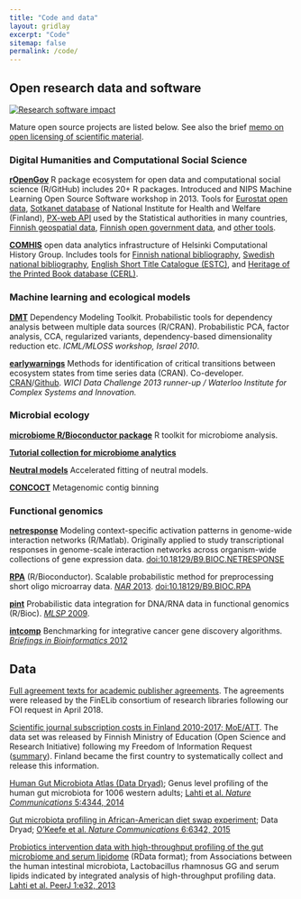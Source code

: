 ```yaml
---
title: "Code and data"
layout: gridlay
excerpt: "Code"
sitemap: false
permalink: /code/
---
```




Open research data and software
----------------------------------

[![Research software impact](http://depsy.org/api/person/333684/badge.svg)](http://depsy.org/person/333684) 

Mature open source projects are listed below. See also the brief [memo on open licensing of scientific material](../licensing/).



### Digital Humanities and Computational Social Science


**[rOpenGov](http://ropengov.github.io)** R package ecosystem for open data and computational social science (R/GitHub) includes 20+ R packages. Introduced and NIPS Machine Learning Open Source Software workshop in 2013. Tools for [Eurostat open data](http://ropengov.github.io/eurostat), [Sotkanet database](http://github.com/ropengov/sotkanet) of National Institute for Health and Welfare (Finland), [PX-web API](http://ropengov.github.io/pxweb) used by the Statistical authorities in many countries, [Finnish geospatial data](http://github.com/ropengov/gisfin), [Finnish open government data](http://github.com/ropengov/sorvi), and [other tools](http://ropengov.github.io/projects/).  

**[COMHIS](http://helsinki.fi/computational-history)** open data analytics infrastructure of Helsinki Computational History Group. Includes tools for [Finnish national bibliography](http://github.com/COMHIS/fennica), [Swedish national bibliography](http://github.com/COMHIS/kungliga), [English Short Title Catalogue (ESTC)](http://github.com/COMHIS/estc), and [Heritage of the Printed Book database (CERL)](http://github.com/COMHIS/cerl). 

<!--**[Datavaalit](http://www.datavaalit.fi)** Parliamentary monitoring infrastructure for Finnish election and parliamentary data. Funded by Sitra 2012-2013. Double-winner of Apps4Finland 2012.-->


### Machine learning and ecological models

**[DMT](http://dmt.r-forge.r-project.org)** Dependency Modeling Toolkit. Probabilistic tools for dependency analysis between multiple data sources (R/CRAN). Probabilistic PCA, factor analysis, CCA, regularized variants, dependency-based dimensionality reduction etc. _ICML/MLOSS workshop, Israel 2010_.

**[earlywarnings](http://www.early-warning-signals.org/)** Methods for identification of critical transitions between ecosystem states from time series data (CRAN). Co-developer. [CRAN](http://cran.r-project.org/web/packages/earlywarnings/index.html)/[Github](https://github.com/earlywarningtoolbox/earlywarnings-R/tree/master/earlywarnings). _WICI Data Challenge 2013 runner-up / Waterloo Institute for Complex Systems and Innovation._


### Microbial ecology 

**[microbiome R/Bioconductor package](https://bioconductor.org/packages/devel/bioc/html/microbiome.html)** R toolkit for microbiome analysis.  

**[Tutorial collection for microbiome analytics](https://microbiome.github.io/microbiome)**  

**[Neutral models](https://github.com/microbiome/NMGS)** Accelerated fitting of neutral models.  

**[CONCOCT](https://github.com/BinPro/CONCOCT)**  Metagenomic contig binning


### Functional genomics

**[netresponse](http://bioconductor.org/packages/release/bioc/html/netresponse.html)** Modeling context-specific activation patterns in genome-wide interaction networks (R/Matlab). Originally applied to study transcriptional responses in genome-scale interaction networks across organism-wide collections of gene expression data. [doi:10.18129/B9.BIOC.NETRESPONSE](https://doi.org/10.18129/B9.BIOC.NETRESPONSE)

**[RPA](http://bioconductor.org/packages/release/bioc/html/RPA.html)** (R/Bioconductor). Scalable probabilistic method for preprocessing short oligo microarray data. [_NAR_ 2013](http://nar.oxfordjournals.org/content/early/2013/04/05/nar.gkt229.abstract). [doi:10.18129/B9.BIOC.RPA](https://doi.org/10.18129/B9.BIOC.RPA)

**[pint](http://bioconductor.org/packages/release/bioc/html/pint.html)** Probabilistic data integration for DNA/RNA data in functional genomics
(R/Bioc). [_MLSP_ 2009](http://arxiv.org/abs/1101.5919).

**[intcomp](http://intcomp.r-forge.r-project.org)** Benchmarking for integrative cancer gene discovery algorithms. [_Briefings in Bioinformatics_ 2012](http://bib.oxfordjournals.org/content/early/2012/03/21/bib.bbs005.abstract)





Data
-----

[Full agreement texts for academic publisher agreements](http://finelib.fi/negotiations/negotiations/). The agreements were released by the FinELib consortium of research libraries following our FOI request in April 2018.

[Scientific journal subscription costs in Finland 2010-2017; MoE/ATT](http://ropengov.github.io/r/2018/12/05/FOI/). The data set was released by Finnish Ministry of Education (Open Science and Research Initiative) following my Freedom of Information Request ([summary](http://ropengov.github.io/r/2016/06/10/FOI/)). Finland became the first country to systematically collect and release this information.

[Human Gut Microbiota Atlas (Data Dryad)](http://doi.org/10.5061/dryad.pk75d); Genus level profiling of the human gut microbiota for 1006 western adults; [Lahti et al. _Nature Communications_ 5:4344, 2014](http://www.nature.com/ncomms/2014/140708/ncomms5344/full/ncomms5344.html)

[Gut microbiota profiling in African-American diet swap experiment](http://dx.doi.org/10.5061/dryad.1mn1n); Data Dryad; [O’Keefe et al. _Nature Communications_ 6:6342, 2015](http://www.nature.com/ncomms/2015/150428/ncomms7342/full/ncomms7342.html)

[Probiotics intervention data with high-throughput profiling of the gut microbiome and serum lipidome](https://github.com/microbiome/microbiome/blob/master/data/peerj32.rda) (RData format); from Associations between the human intestinal microbiota, Lactobacillus rhamnosus GG and serum lipids indicated by integrated analysis of high-throughput profiling data. [Lahti et al. PeerJ 1:e32, 2013](http://dx.doi.org/10.7717/peerj.32) 

<!--<center><a href="http://opendefinition.org/"><img alt="This material is Open Knowledge" border="0" src="http://m.okfn.org/images/ok_buttons/ok_80x15_blue.png"/></a></center>-->

